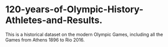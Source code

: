 # 120-years-of-Olympic-History-Athletes-and-Results.
This is a historical dataset on the modern Olympic Games, including all the Games from Athens 1896 to Rio 2016. 
